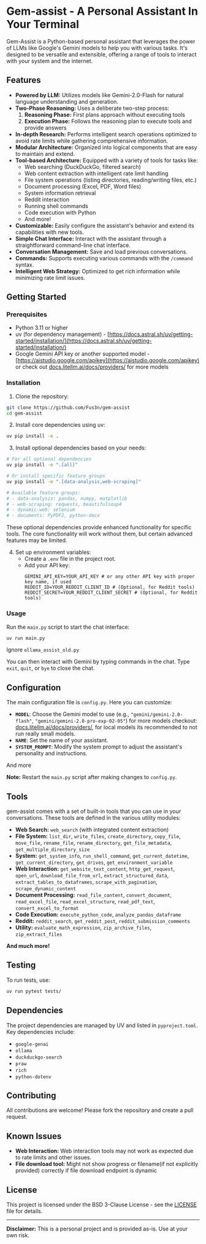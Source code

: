 # Gem-assist - A Personal Assistant In Your Terminal

Gem-Assist is a Python-based personal assistant that leverages the power of LLMs like Google's Gemini models to help you with various tasks. It's designed to be versatile and extensible, offering a range of tools to interact with your system and the internet.

## Features

- **Powered by LLM:** Utilizes models like Gemini-2.0-Flash for natural language understanding and generation.
- **Two-Phase Reasoning:** Uses a deliberate two-step process:
  1. **Reasoning Phase:** First plans approach without executing tools
  2. **Execution Phase:** Follows the reasoning plan to execute tools and provide answers
- **In-depth Research:** Performs intelligent search operations optimized to avoid rate limits while gathering comprehensive information.
- **Modular Architecture:** Organized into logical components that are easy to maintain and extend.
- **Tool-based Architecture:** Equipped with a variety of tools for tasks like:
  - Web searching (DuckDuckGo, filtered search)
  - Web content extraction with intelligent rate limit handling
  - File system operations (listing directories, reading/writing files, etc.)
  - Document processing (Excel, PDF, Word files)
  - System information retrieval
  - Reddit interaction
  - Running shell commands
  - Code execution with Python
  - And more!
- **Customizable:** Easily configure the assistant's behavior and extend its capabilities with new tools.
- **Simple Chat Interface:** Interact with the assistant through a straightforward command-line chat interface.
- **Conversation Management:** Save and load previous conversations.
- **Commands:** Supports executing various commands with the `/command` syntax.
- **Intelligent Web Strategy:** Optimized to get rich information while minimizing rate limit issues.

## Getting Started

### Prerequisites

- Python 3.11 or higher
- uv (for dependency management) - [https://docs.astral.sh/uv/getting-started/installation/](https://docs.astral.sh/uv/getting-started/installation/)
- Google Gemini API key or another supported model - [https://aistudio.google.com/apikey](https://aistudio.google.com/apikey) or check out [docs.litellm.ai/docs/providers/](https://docs.litellm.ai/docs/providers/) for more models

### Installation

1. Clone the repository:

```bash
git clone https://github.com/Fus3n/gem-assist
cd gem-assist
```

2. Install core dependencies using uv:

```bash
uv pip install -e .
```

3. Install optional dependencies based on your needs:

```bash
# For all optional dependencies
uv pip install -e ".[all]"

# Or install specific feature groups
uv pip install -e ".[data-analysis,web-scraping]"

# Available feature groups:
# - data-analysis: pandas, numpy, matplotlib
# - web-scraping: requests, beautifulsoup4
# - dynamic-web: selenium
# - documents: PyPDF2, python-docx
```

These optional dependencies provide enhanced functionality for specific tools. The core functionality will work without them, but certain advanced features may be limited.

4. Set up environment variables:
   - Create a `.env` file in the project root.
   - Add your API key:
     ```
     GEMINI_API_KEY=YOUR_API_KEY # or any other API key with proper key name, if used
     REDDIT_ID=YOUR_REDDIT_CLIENT_ID # (Optional, for Reddit tools)
     REDDIT_SECRET=YOUR_REDDIT_CLIENT_SECRET # (Optional, for Reddit tools)
     ```

### Usage

Run the `main.py` script to start the chat interface:

```bash
uv run main.py
```

Ignore `ollama_assist_old.py`

You can then interact with Gemini by typing commands in the chat. Type `exit`, `quit`, or `bye` to close the chat.

## Configuration

The main configuration file is `config.py`. Here you can customize:

- **`MODEL`**: Choose the Gemini model to use (e.g., `"gemini/gemini-2.0-flash"`, `"gemini/gemini-2.0-pro-exp-02-05"`) for more models checkout: [docs.litellm.ai/docs/providers/](https://docs.litellm.ai/docs/providers/), for local models its recommended to not run really small models.
- **`NAME`**: Set the name of your assistant.
- **`SYSTEM_PROMPT`**: Modify the system prompt to adjust the assistant's personality and instructions.

And more

**Note:** Restart the `main.py` script after making changes to `config.py`.

## Tools

gem-assist comes with a set of built-in tools that you can use in your conversations. These tools are defined in the various utility modules:

- **Web Search:** `web_search` (with integrated content extraction)
- **File System:** `list_dir`, `write_files`, `create_directory`, `copy_file`, `move_file`, `rename_file`, `rename_directory`, `get_file_metadata`, `get_multiple_directory_size`
- **System:** `get_system_info`, `run_shell_command`, `get_current_datetime`, `get_current_directory`, `get_drives`, `get_environment_variable`
- **Web Interaction:** `get_website_text_content`, `http_get_request`, `open_url`, `download_file_from_url`, `extract_structured_data`, `extract_tables_to_dataframes`, `scrape_with_pagination`, `scrape_dynamic_content`
- **Document Processing:** `read_file_content`, `convert_document`, `read_excel_file`, `read_excel_structure`, `read_pdf_text`, `convert_excel_to_format`
- **Code Execution:** `execute_python_code`, `analyze_pandas_dataframe`
- **Reddit:** `reddit_search`, `get_reddit_post`, `reddit_submission_comments`
- **Utility:** `evaluate_math_expression`, `zip_archive_files`, `zip_extract_files`

**And much more!**

## Testing
To run tests, use:
```bash
uv run pytest tests/
```

## Dependencies

The project dependencies are managed by UV and listed in `pyproject.toml`. Key dependencies include:

- `google-genai`
- `ollama`
- `duckduckgo-search`
- `praw`
- `rich`
- `python-dotenv`

## Contributing

All contributions are welcome! Please fork the repository and create a pull request.

## Known Issues

- **Web Interaction:** Web interaction tools may not work as expected due to rate limits and other issues.
- **File download tool:** Might not show progress or filename(if not explicitly provided) correctly if file download endpoint is dynamic

## License

This project is licensed under the BSD 3-Clause License - see the [LICENSE](LICENSE) file for details.

---

**Disclaimer:** This is a personal project and is provided as-is. Use at your own risk.
